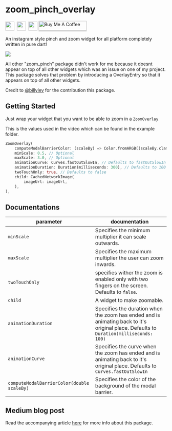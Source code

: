 # zoom_pinch_overlay

<img src="https://forthebadge.com/images/badges/built-with-love.svg" height="28px" />&nbsp;&nbsp;<img src="https://img.shields.io/badge/license-MIT-green?style=for-the-badge" height="28px" />&nbsp;&nbsp;<a href="https://pub.dev/packages/zoom_pinch_overlay"><img src="https://img.shields.io/pub/v/zoom_pinch_overlay.svg?style=for-the-badge" height="28px" /></a></a>
<a href="https://www.buymeacoffee.com/samuelong" target="_blank"><img src="https://i.imgur.com/aV6DDA7.png" alt="Buy Me A Coffee" style="height: 30px !important;width: 150px !important; box-shadow: 0px 3px 2px 0px rgba(190, 190, 190, 0.5) !important;-webkit-box-shadow: 0px 3px 2px 0px rgba(190, 190, 190, 0.5) !important;" > </a>

An instagram style pinch and zoom widget for all platform completely written in pure dart!

![](https://github.com/Mayb3Nots/zoom_pinch_overlay/blob/master/demo.gif)

All other "zoom_pinch" package didn't work for me because it doesnt appear on top of all other widgets which
was an issue on one of my project. This package solves that problem by introducing a OverlayEntry so that it appears on top
of all other widgets.

Credit to [@billylev](https://github.com/billylev) for the contribution this package.

## Getting Started

Just wrap your widget that you want to be able to zoom in a `ZoomOverlay`

This is the values used in the video which can be found in the example folder.

```dart
ZoomOverlay(
    computeModalBarrierColor: (scaleBy) => Color.fromARGB((scaleBy.clamp(0, 1) * 255).floor(), 120, 120, 120), // Optional
    minScale: 0.5, // Optional
    maxScale: 3.0, // Optional
    animationCurve: Curves.fastOutSlowIn, // Defaults to fastOutSlowIn which mimics IOS instagram behavior
    animationDuration: Duration(milliseconds: 300), // Defaults to 100 Milliseconds. Recommended duration is 300 milliseconds for Curves.fastOutSlowIn
    twoTouchOnly: true, // Defaults to false
    child: CachedNetworkImage(
        imageUrl: imageUrl,
    ),
),
```

## Documentations

| parameter                                  | documentation                                                                                                                          |
|--------------------------------------------| -------------------------------------------------------------------------------------------------------------------------------------- |
| `minScale`                                 | Specifies the minimum multiplier it can scale outwards.                                                                                |
| `maxScale`                                 | Specifies the maximum multiplier the user can zoom inwards.                                                                            |
| `twoTouchOnly`                             | specifies wither the zoom is enabled only with two fingers on the screen. Defaults to `false`.                                         |
| `child`                                    | A widget to make zoomable.                                                                                                             |
| `animationDuration`                        | Specifies the duration when the zoom has ended and is animating back to it's original place. Defaults to `Duration(milliseconds: 100)` |
| `animationCurve`                           | Specifies the curve when the zoom has ended and is animating back to it's original place. Defaults to `Curves.fastOutSlowIn`           |
| `computeModalBarrierColor(double scaleBy)` | Specifies the color of the background of the modal barrier.                                                                            |

## Medium blog post

Read the accompanying article [here](https://billyleverington.medium.com/building-instagrams-pinch-zoom-and-drag-a-photo-in-flutter-110f29a79bb7) for more info about this package.
